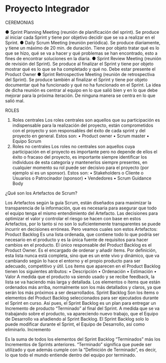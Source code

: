 # Proyecto Integrador
CEREMONIAS

● Sprint Planning Meeting (reunión de planificación del sprint). Se produce al iniciar cada Sprint y tiene por objetivo decidir que se va a realizar en el Sprint.
● Daily Scrum Meeting (reunión periódica). Se produce diariamente, y tiene un máximo de 20 min. de duración. Tiene por objeto tratar qué es lo que se hizo, qué se va a hacer y qué problemas se han encontrado, esto a fines de encontrar soluciones en la diaria.
● Sprint Review Meeting (reunión de revisión del Sprint). Se produce al finalizar el Sprint y tiene por objeto mostrar qué es lo que se ha completado y qué no. Debe estar presente el Product Owner
● Sprint Retrospective Meeting (reunión de retrospectiva del Sprint). Se produce también al finalizar el Sprint y tiene por objeto documentar qué ha funcionado y qué no ha funcionado en el Sprint. La idea de dicha reunión es centrar al equipo en lo que salió bien y en lo que debe mejorar para la próxima iteración. De ninguna manera se centra en lo que salió mal.

ROLES
1. Roles centrales
Los roles centrales son aquellos que su participación es indispensable para la realización del proyecto, están comprometidos con el proyecto y son responsables del éxito de cada sprint y del proyecto en general. Estos son:
•	Product owner
•	Scrum master
•	Equipo Scrum
2. Roles no centrales
Los roles no centrales son aquellos cuya participación en el proyecto es importante pero no depende de ellos el éxito o fracaso del proyecto, es importante siempre identificar los individuos de esta categoría y mantenerlos siempre presentes, en cualquier momento su rol puede ser decisivo para el proyecto (por ejemplo si es un sponsor). Estos son:
•	Stakeholders
o	Cliente
o	Usuarios
o	Patrocinador (sponsor)
•	Vendedores
•	Scrum Guidance Body


¿Qué son los Artefactos de Scrum?

Los Artefactos según la guía Scrum, están diseñados para maximizar la transparencia de la información, que es necesaria para asegurar que todo el equipo tenga el mismo entendimiento del Artefacto.
Las decisiones para optimizar el valor y controlar el riesgo se hacen con base en estos Artefactos, por lo tanto si no son lo suficientemente transparentes se puede incurrir en decisiones erróneas.
Pero veamos cuales son estos Artefactos:
Product Backlog
Es una lista ordenada, que contiene todo lo que podría ser necesario en el producto y es la única fuente de requisitos para hacer cambios en el producto.
El único responsable del Product Backlog es el Product Owner. Es el encargado de ordenar y añadir ítems.
Por definición, esta lista nunca está completa, sino que es un ente vivo y dinámico, que va cambiando según lo hace el entorno y el propio producto para ser adecuado, competitivo y útil.
Los ítems que aparecen en el Product Backlog tienen los siguientes atributos:
•	Descripción
•	Ordenación
•	Estimación
•	Valor
A medida que el producto va siendo usado y se recibe feedback, la lista se va haciendo más larga y detallada.
Los elementos o ítems que están ordenados más arriba, normalmente son los más detallados y claros, ya que serán los más próximos a ser desarrollados.
Sprint Backlog
Son los ítems o elementos del Product Backlog seleccionados para ser ejecutados durante el Sprint en curso. Así pues, el Sprint Backlog es un plan para entregar un Incremento de producto “Terminado” al final del Sprint.
A medida que se va trabajando sobre el producto, va apareciendo nuevo trabajo, que el Equipo de Desarrollo va añadiendo al Sprint Backlog.
El Sprint Backlog solo lo puede modificar durante el Sprint, el Equipo de Desarrollo, así como eliminarlo.
Incremento

Es la suma de todos los elementos del Sprint Backlog “Terminados” más los Incrementos de Sprints anteriores.
“Terminado” significa que puede ser utilizado y que además cumple con la “Definición de Terminado”, es decir, lo que todo el mundo entiende dentro del equipo por terminado.


